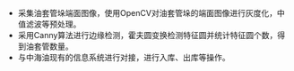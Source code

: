  - 采集油套管垛端面图像，使用OpenCV对油套管垛的端面图像进行灰度化，中值滤波等预处理。
 - 采用Canny算法进行边缘检测，霍夫圆变换检测特征圆并统计特征圆个数，得到油套管数量。 
 - 与中海油现有的信息系统进行对接，进行入库、出库等操作。

